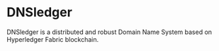 # DNSledger

DNSledger is a distributed and robust Domain Name System based on Hyperledger Fabric blockchain.
